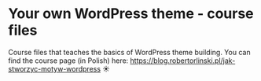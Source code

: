 # Your own WordPress theme - course files

Course files that teaches the basics of WordPress theme building. You can find the course page (in Polish) here: https://blog.robertorlinski.pl/jak-stworzyc-motyw-wordpress ☀️

